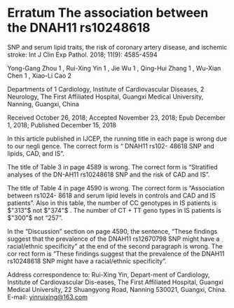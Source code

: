 # Erratum The association between the  DNAH11  rs10248618 
 SNP and serum lipid traits, the risk of coronary 
 artery disease, and ischemic stroke: Int J Clin 
 Exp Pathol. 2018; 11(9): 4585-4594  

Yong-Gang Zhou 1 , Rui-Xing Yin 1 , Jie Wu 1 , Qing-Hui Zhang 1 , Wu-Xian Chen 1 , Xiao-Li Cao 2  

Departments of  1 Cardiology, Institute of Cardiovascular Diseases,  2 Neurology, The First Affiliated Hospital, Guangxi  Medical University, Nanning, Guangxi, China  

Received October 26, 2018; Accepted November 23, 2018; Epub December 1, 2018; Published December 15, 2018  

In this article published in IJCEP, the running  title in each page is wrong  due to our negli­ gence.  The correct form is “ DNAH11  rs102-
 48618 SNP and lipids, CAD, and IS”.  

The title of Table 3 in page 4589 is wrong. The  correct form is “Stratified analyses of the  DN-AH11  rs10248618 SNP and the risk of CAD  and IS”.  

The title of Table 4 in page 4590 is wrong. The  correct form is “Association between rs1024-
 8618 and serum lipid levels in controls and  CAD and IS patients”. Also in this table, the  number of CC genotypes in IS patients is 
  $"313"$   not   $"374"$  . The number of  $\mathsf{C T}+\mathsf{T T}$   geno­ types in IS patients is   $"300"$   not “257”.  

In the “Discussion” section on page 4590, the  sentence, “These findings suggest that the  prevalence of the  DNAH11  rs12670798 SNP  might have a racial/ethnic specificity” at the  end of the second paragraph is wrong. The cor­ rect form is “These findings suggest that the  prevalence of the  DNAH11  rs10248618 SNP  might have a racial/ethnic specificity”.  

Address correspondence to:  Rui-Xing Yin, Depart-ment of Cardiology, Institute of Cardiovascular Dis-eases, The First Affiliated Hospital, Guangxi Medical  University, 22 Shuangyong Road, Nanning 530021,  Guangxi, China. E-mail: yinruixing@163.com  